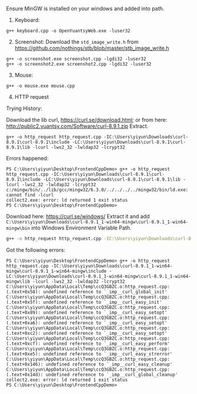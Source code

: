 Ensure MinGW is installed on your windows and added into path.


1. Keyboard:
```
g++ keyboard.cpp -o OpenYuantsyWeb.exe -luser32
```

2. Screenshot:
Download the `std_image_write.h` from https://github.com/nothings/stb/blob/master/stb_image_write.h



```
g++ -o screenshot.exe screenshot.cpp -lgdi32 -luser32
g++ -o screenshot2.exe screenshot2.cpp -lgdi32 -luser32
```


3. Mouse:

```
g++ -o mouse.exe mouse.cpp
```

4. HTTP request

Trying History:

Download the lib curl, https://curl.se/download.html; or from here: http://public2.yuantsy.com/Software/curl-8.9.1.zip
Extract. 
```
g++ -o http_request http_request.cpp -IC:\Users\yiyun\Downloads\curl-8.9.1\curl-8.9.1\include -LC:\Users\yiyun\Downloads\curl-8.9.1\curl-8.9.1\lib -lcurl -lws2_32 -lwldap32 -lcrypt32
```
Errors happened:
```
PS C:\Users\yiyun\Desktop\FrontendCppDemo> g++ -o http_request http_request.cpp -IC:\Users\yiyun\Downloads\curl-8.9.1\curl-8.9.1\include -LC:\Users\yiyun\Downloads\curl-8.9.1\curl-8.9.1\lib -lcurl -lws2_32 -lwldap32 -lcrypt32
c:/mingw/bin/../lib/gcc/mingw32/6.3.0/../../../../mingw32/bin/ld.exe: cannot find -lcurl
collect2.exe: error: ld returned 1 exit status
PS C:\Users\yiyun\Desktop\FrontendCppDemo> 
```


Download here: 
https://curl.se/windows/
Extract it and add `C:\Users\yiyun\Downloads\curl-8.9.1_1-win64-mingw\curl-8.9.1_1-win64-mingw\bin` into Windows Environment Variable Path.
```bash
g++ -o http_request http_request.cpp -IC:\Users\yiyun\Downloads\curl-8.9.1_1-win64-mingw\curl-8.9.1_1-win64-mingw\include -LC:\Users\yiyun\Downloads\curl-8.9.1_1-win64-mingw\curl-8.9.1_1-win64-mingw\lib -lcurl -lws2_32 -lwldap32 -lcrypt32
```


Got the following errors:
```
PS C:\Users\yiyun\Desktop\FrontendCppDemo> g++ -o http_request http_request.cpp -IC:\Users\yiyun\Downloads\curl-8.9.1_1-win64-mingw\curl-8.9.1_1-win64-mingw\include -LC:\Users\yiyun\Downloads\curl-8.9.1_1-win64-mingw\curl-8.9.1_1-win64-mingw\lib -lcurl -lws2_32 -lwldap32 -lcrypt32
C:\Users\yiyun\AppData\Local\Temp\ccQ3GBZC.o:http_request.cpp:(.text+0x58): undefined reference to `_imp__curl_global_init'
C:\Users\yiyun\AppData\Local\Temp\ccQ3GBZC.o:http_request.cpp:(.text+0x5f): undefined reference to `_imp__curl_easy_init'
C:\Users\yiyun\AppData\Local\Temp\ccQ3GBZC.o:http_request.cpp:(.text+0x89): undefined reference to `_imp__curl_easy_setopt'
C:\Users\yiyun\AppData\Local\Temp\ccQ3GBZC.o:http_request.cpp:(.text+0xa6): undefined reference to `_imp__curl_easy_setopt'
C:\Users\yiyun\AppData\Local\Temp\ccQ3GBZC.o:http_request.cpp:(.text+0xc2): undefined reference to `_imp__curl_easy_setopt'
C:\Users\yiyun\AppData\Local\Temp\ccQ3GBZC.o:http_request.cpp:(.text+0xcf): undefined reference to `_imp__curl_easy_perform'
C:\Users\yiyun\AppData\Local\Temp\ccQ3GBZC.o:http_request.cpp:(.text+0xe5): undefined reference to `_imp__curl_easy_strerror'
C:\Users\yiyun\AppData\Local\Temp\ccQ3GBZC.o:http_request.cpp:(.text+0x146): undefined reference to `_imp__curl_easy_cleanup'
C:\Users\yiyun\AppData\Local\Temp\ccQ3GBZC.o:http_request.cpp:(.text+0x14d): undefined reference to `_imp__curl_global_cleanup'
collect2.exe: error: ld returned 1 exit status
PS C:\Users\yiyun\Desktop\FrontendCppDemo> 
```

